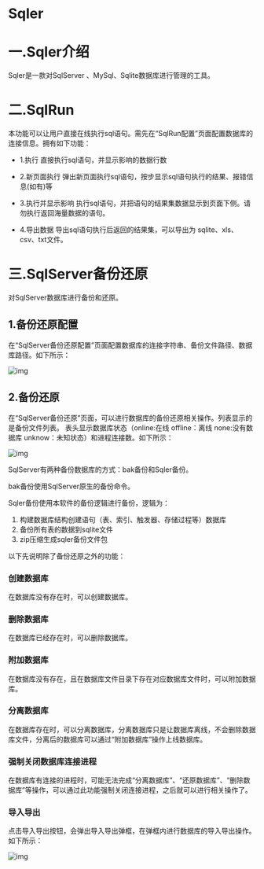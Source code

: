 # Sqler


# 一.Sqler介绍
 Sqler是一款对SqlServer 、MySql、Sqlite数据库进行管理的工具。


# 二.SqlRun
本功能可以让用户直接在线执行sql语句。需先在“SqlRun配置”页面配置数据库的连接信息。拥有如下功能：

- 1.执行
直接执行sql语句，并显示影响的数据行数

- 2.新页面执行
弹出新页面执行sql语句，按步显示sql语句执行的结果、报错信息(如有)等

- 3.执行并显示影响
执行sql语句，并把语句的结果集数据显示到页面下侧。请勿执行返回海量数据的语句。

- 4.导出数据
导出sql语句执行后返回的结果集，可以导出为 sqlite、xls、csv、txt文件。



# 三.SqlServer备份还原
  对SqlServer数据库进行备份和还原。

## 1.备份还原配置
在“SqlServer备份还原配置”页面配置数据库的连接字符串、备份文件路径、数据库路径。如下所示：

![img](http://localhost:4588/Sqler/file/SqlServerBackup-1.png)

## 2.备份还原
   在“SqlServer备份还原”页面，可以进行数据库的备份还原相关操作。列表显示的是备份文件列表。
   表头显示数据库状态（online:在线  offline：离线  none:没有数据库  unknow：未知状态）和进程连接数。如下所示：

![img](http://localhost:4588/Sqler/file/SqlServerBackup-2.png)


SqlServer有两种备份数据库的方式：bak备份和Sqler备份。

bak备份使用SqlServer原生的备份命令。

Sqler备份使用本软件的备份逻辑进行备份，逻辑为：
1. 构建数据库结构创建语句（表、索引、触发器、存储过程等）数据库
2. 备份所有表的数据到sqlite文件
3. zip压缩生成sqler备份文件包



以下先说明除了备份还原之外的功能：

### 创建数据库
在数据库没有存在时，可以创建数据库。


### 删除数据库
在数据库已经存在时，可以删除数据库。


### 附加数据库
在数据库没有存在，且在数据库文件目录下存在对应数据库文件时，可以附加数据库。


### 分离数据库
在数据库存在时，可以分离数据库，分离数据库只是让数据库离线，不会删除数据库文件，分离后的数据库可以通过“附加数据库”操作上线数据库。


### 强制关闭数据库连接进程
在数据库有连接的进程时，可能无法完成“分离数据库”、“还原数据库”、“删除数据库”等操作，可以通过此功能强制关闭连接进程，之后就可以进行相关操作了。

### 导入导出
点击导入导出按钮，会弹出导入导出弹框，在弹框内进行数据库的导入导出操作。如下所示：

![img](http://localhost:4588/Sqler/file/SqlServerBackup-3.png)





